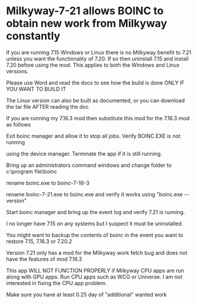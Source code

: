 # Milkyway-7-21 allows BOINC to obtain new work from Milkyway constantly

If you are running 7.15 Windows or Linux there is no Milkyway benefit to 7.21 unless you want the functionality of 7.20.  If so then uninstall 7.15 and install 7.20 before using the mod.  This applies to both the Windows and Linux versions.

Please use Word and read the docx to see how the build is done ONLY IF YOU WANT TO BUILD IT

The Linux version can also be built as documented, or you can download the tar file AFTER reading the doc

If you are running my 7.16.3 mod then substitute this mod for the 7.16.3 mod as follows

Exit boinc manager and allow it to stop all jobs.  Verify BOINC.EXE is not running

using the device manager.  Terminate the app if it is still running.

Bring up an administrators command windows and change folder to c:\program file\boinc

rename boinc.exe to boinc-7-16-3

rename boinc-7-21.exe to boinc.exe and verify it works using "boinc.exe --version"

Start boinc manager and bring up the event log and verify 7.21 is running.

I no longer have 7.15 on any systems but I suspect it must be uninstalled.

You might want to backup the contents of boinc in the event you want to restore 7.15, 7.16.3 or 7.20.2

Version 7.21 only has a mod for the Milkyway work fetch bug and does not have the features of mod 7.16.3

This app WILL NOT FUNCTION PROPERLY if Milkyway CPU apps are run along with GPU apps.
Run CPU apps such as WCG or Universe.  I am not interested in fixing the CPU app problem.

Make sure you have at least 0.25 day of "additional" wanted work
